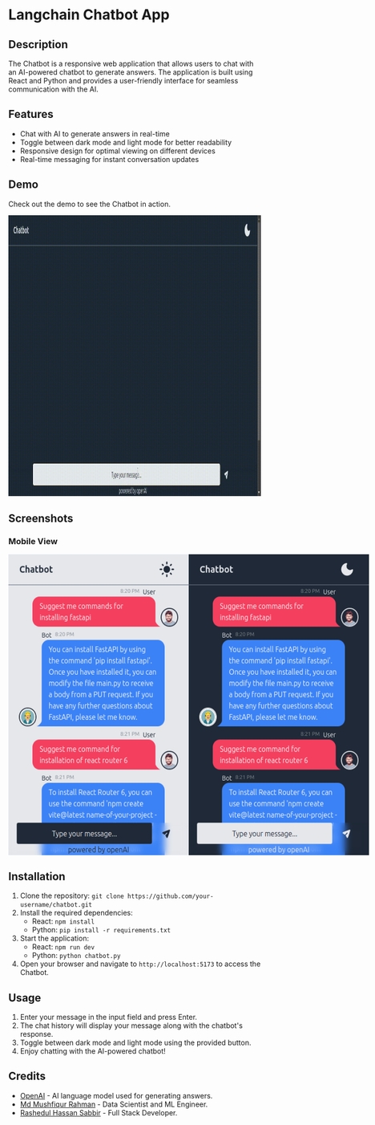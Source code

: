 # Langchain Chatbot App

## Description

The Chatbot is a responsive web application that allows users to chat with an AI-powered chatbot to generate answers. The application is built using React and Python and provides a user-friendly interface for seamless communication with the AI.

## Features

- Chat with AI to generate answers in real-time
- Toggle between dark mode and light mode for better readability
- Responsive design for optimal viewing on different devices
- Real-time messaging for instant conversation updates

## Demo

Check out the demo to see the Chatbot in action.

<img width="1096" height="560" src="./assets/chatbot-demo.gif" frameborder="0" allow="autoplay" allowfullscreen></img>

## Screenshots

### Mobile View

<div style="display: flex; justify-content: space-evenly;">
  <img src="assets/chatbot%20light%20mode.png" alt="Mobile View - Light Mode" height="600" width="360" />
  <img src="assets/chatbot%20dark%20mode.png" alt="Mobile View - Dark Mode" height="600" width="360" />
</div>

## Installation

1. Clone the repository: `git clone https://github.com/your-username/chatbot.git`
2. Install the required dependencies:
   - React: `npm install`
   - Python: `pip install -r requirements.txt`
3. Start the application:
   - React: `npm run dev`
   - Python: `python chatbot.py`
4. Open your browser and navigate to `http://localhost:5173` to access the Chatbot.

## Usage

1. Enter your message in the input field and press Enter.
2. The chat history will display your message along with the chatbot's response.
3. Toggle between dark mode and light mode using the provided button.
4. Enjoy chatting with the AI-powered chatbot!

## Credits

- [OpenAI](https://openai.com) - AI language model used for generating answers.
- [Md Mushfiqur Rahman](https://www.linkedin.com/in/mushfiqur--rahman/) - Data Scientist and ML Engineer.
- [Rashedul Hassan Sabbir](https://www.linkedin.com/in/rashedsabbir/) - Full Stack Developer.
